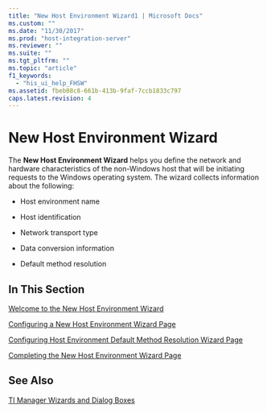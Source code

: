 ```yaml
---
title: "New Host Environment Wizard1 | Microsoft Docs"
ms.custom: ""
ms.date: "11/30/2017"
ms.prod: "host-integration-server"
ms.reviewer: ""
ms.suite: ""
ms.tgt_pltfrm: ""
ms.topic: "article"
f1_keywords: 
  - "his_ui_help_FHSW"
ms.assetid: fbeb08c8-661b-413b-9faf-7ccb1833c797
caps.latest.revision: 4
---
```

# New Host Environment Wizard
The **New Host Environment Wizard** helps you define the network and hardware characteristics of the non-Windows host that will be initiating requests to the Windows operating system. The wizard collects information about the following:  
  
-   Host environment name  
  
-   Host identification  
  
-   Network transport type  
  
-   Data conversion information  
  
-   Default method resolution  
  
## In This Section  
 [Welcome to the New Host Environment Wizard](../HIS2010/welcome-to-the-new-host-environment-wizard2.md)  
  
 [Configuring a New Host Environment Wizard Page](../HIS2010/configuring-a-new-host-environment-wizard-page1.md)  
  
 [Configuring Host Environment Default Method Resolution Wizard Page](../HIS2010/configuring-host-environment-default-method-resolution-wizard-page2.md)  
  
 [Completing the New Host Environment Wizard Page](../HIS2010/completing-the-new-host-environment-wizard-page2.md)  
  
## See Also  
 [TI Manager Wizards and Dialog Boxes](../HIS2010/ti-manager-wizards-and-dialog-boxes2.md)